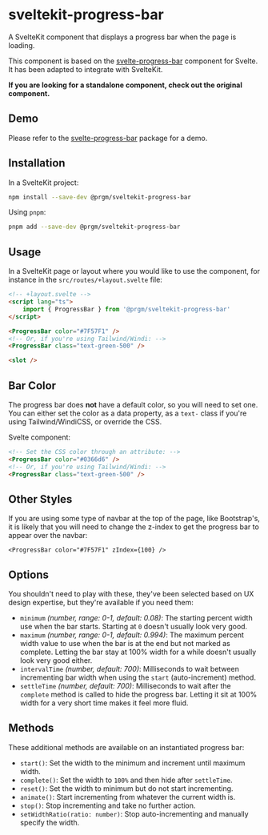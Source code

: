 # sveltekit-progress-bar

A SvelteKit component that displays a progress bar when the page is loading.

This component is based on the [svelte-progress-bar](https://github.com/saibotsivad/svelte-progress-bar)
component for Svelte. It has been adapted to integrate with SvelteKit.

**If you are looking for a standalone component, check out the original component.**

## Demo

Please refer to the [svelte-progress-bar](https://github.com/saibotsivad/svelte-progress-bar) package for a demo.

## Installation

In a SvelteKit project:

```bash
npm install --save-dev @prgm/sveltekit-progress-bar
```

Using `pnpm`:

```bash
pnpm add --save-dev @prgm/sveltekit-progress-bar
```

## Usage

In a SvelteKit page or layout where you would like to use the component,
for instance in the `src/routes/+layout.svelte` file:

```html
<!-- +layout.svelte -->
<script lang="ts">
    import { ProgressBar } from '@prgm/sveltekit-progress-bar'
</script>

<ProgressBar color="#7F57F1" />
<!-- Or, if you're using Tailwind/Windi: -->
<ProgressBar class="text-green-500" />

<slot />
```

## Bar Color

The progress bar does **not** have a default color, so you will need to set one. You can either set the color as a data property, as a `text-` class if you're using Tailwind/WindiCSS, or override the CSS.

Svelte component:

```html
<!-- Set the CSS color through an attribute: -->
<ProgressBar color="#0366d6" />
<!-- Or, if you're using Tailwind/Windi: -->
<ProgressBar class="text-green-500" />
```

## Other Styles

If you are using some type of navbar at the top of the page, like Bootstrap's,
it is likely that you will need to change the z-index to get the progress bar to appear over the navbar:

```svelte
<ProgressBar color="#7F57F1" zIndex={100} />
```

## Options

You shouldn't need to play with these, they've been selected based on UX design expertise, but they're available if you need them:

* `minimum` *(number, range: 0-1, default: 0.08)*: The starting percent width use when the bar starts. Starting at `0` doesn't usually look very good.
* `maximum` *(number, range: 0-1, default: 0.994)*: The maximum percent width value to use when the bar is at the end but not marked as complete. Letting the bar stay at 100% width for a while doesn't usually look very good either.
* `intervalTime` *(number, default: 700)*: Milliseconds to wait between incrementing bar width when using the `start` (auto-increment) method.
* `settleTime` *(number, default: 700)*: Milliseconds to wait after the `complete` method is called to hide the progress bar. Letting it sit at 100% width for a very short time makes it feel more fluid.

## Methods

These additional methods are available on an instantiated progress bar:

* `start()`: Set the width to the minimum and increment until maximum width.
* `complete()`: Set the width to `100%` and then hide after `settleTime`.
* `reset()`: Set the width to minimum but do not start incrementing.
* `animate()`: Start incrementing from whatever the current width is.
* `stop()`: Stop incrementing and take no further action.
* `setWidthRatio(ratio: number)`: Stop auto-incrementing and manually specify the width.
